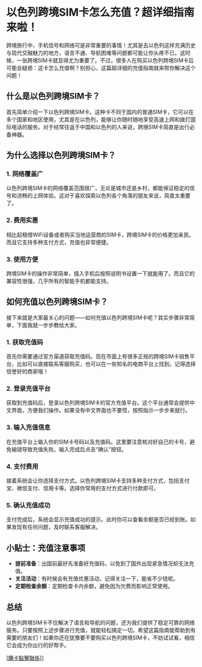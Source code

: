 # 以色列跨境SIM卡怎么充值？超详细指南来啦！

跨境旅行中，手机信号和网络可是非常重要的事情！尤其是去以色列这样充满历史与现代交融魅力的地方，语言不通、导航困难等问题都可能让你头疼不已。这时候，一张跨境SIM卡就显得尤为重要了。不过，很多人在购买以色列跨境SIM卡后可能会疑惑：这卡怎么充值啊？别担心，这篇超详细的充值指南就来帮你解决这个问题！

## 什么是以色列跨境SIM卡？

首先简单介绍一下以色列跨境SIM卡。这种卡不同于国内的普通SIM卡，它可以在多个国家和地区使用，尤其是在以色列，能够让你随时随地享受高速上网和拨打国际电话的服务。对于经常往返于中国和以色列的人来说，跨境SIM卡简直是出行必备神器。

## 为什么选择以色列跨境SIM卡？

### 1. 网络覆盖广
以色列跨境SIM卡的网络覆盖范围很广，无论是城市还是乡村，都能保证稳定的信号和流畅的上网体验。这对于喜欢探索以色列各个角落的朋友来说，简直太重要了。

### 2. 费用实惠
相比起租借WiFi设备或者购买当地运营商的SIM卡，跨境SIM卡的价格更加亲民。而且它支持多种支付方式，充值也非常便捷。

### 3. 使用方便
跨境SIM卡的操作非常简单，插入手机后按照说明书设置一下就能用了。而且它的兼容性很强，几乎所有的智能手机都能支持。

## 如何充值以色列跨境SIM卡？

接下来就是大家最关心的问题——如何充值以色列跨境SIM卡呢？其实步骤非常简单，下面我就一步步教给大家。

### 1. 获取充值码
首先你需要通过官方渠道获取充值码。现在市面上有很多正规的跨境SIM卡销售平台，比如可以直接联系客服购买，也可以在一些知名的电商平台上找到。记得选择信誉好的商家哦！

### 2. 登录充值平台
获取到充值码后，登录以色列跨境SIM卡的官方充值平台。这个平台通常会提供中文界面，方便我们操作。如果没有中文界面也不要慌，按照指示一步步来就行。

### 3. 输入充值信息
在充值平台上输入你的SIM卡号码以及充值码。这里要注意核对好自己的卡号，避免输错导致充值失败。输入完成后点击“确认”按钮。

### 4. 支付费用
接着系统会让你选择支付方式。以色列跨境SIM卡支持多种支付方式，包括支付宝、微信支付、信用卡等。选择你常用的支付方式进行付款即可。

### 5. 确认充值成功
支付完成后，系统会显示充值成功的提示。此时你可以查看余额是否已经到账。如果发现有任何问题，及时联系客服解决。

## 小贴士：充值注意事项

- **提前准备**：出国前最好先准备好充值码，以免到了国外出现紧急情况却无法充值。
- **关注活动**：有时候会有充值优惠活动，记得关注一下，能省不少钱呢。
- **定期检查余额**：定期检查卡内余额，避免因为欠费而影响正常使用。

## 总结

以色列跨境SIM卡不仅解决了语言和导航的问题，还为我们提供了稳定可靠的网络服务。只要按照上述步骤进行充值，就能轻松搞定一切。希望这篇指南能帮助到有需要的朋友们！如果你还在犹豫要不要购买以色列跨境SIM卡，不妨试试看，相信它会成为你出行的好帮手。

[[購卡點擊聯係](https://t.me/s/esim1088)]]